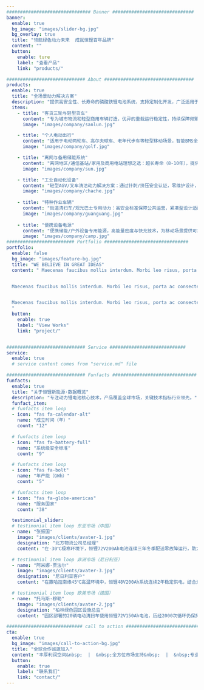 ```yaml
---
############################### Banner ##############################
banner:
  enable: true
  bg_image: "images/slider-bg.jpg"
  bg_overlay: true
  title: "领航绿色动力未来  成就恒锂百年品牌"
  content: ""
  button:
    enable: ture
    label: "查看产品"
    link: "products/"

############################# About #################################
products:
  enable: true
  title: "全场景动力解决方案"
  description: "提供高安全性、长寿命的磷酸铁锂电池系统，支持定制化开发，广泛适用于全球各类动力与储能场景。"
  items:
    - title: "客货三轮与轻型货车"
      content: "专为城市物流和轻型商用车辆打造，优异的重载运行稳定性，持续保障频繁启停场景下的高效运输。"
      image: "images/company/sanlun.jpg" 

    - title: "个人电动出行"
      content: "适用于电动两轮车、高尔夫球车、老年代步车等轻型移动场景，智能BMS全方位保护系统确保使用安全。"
      image: "images/company/golf.jpg" 

    - title: "离网与备用储能系统"
      content: "离网地区/通信基站/家用及商用电站理想之选：超长寿命（8-10年），提供持续稳定电力输出。"
      image: "images/company/sun.jpg"

    - title: "工业自动化设备"
      content: "轻型AGV/叉车清洁动力解决方案：通过针刺/挤压安全认证，零维护设计，高效能支持连续作业。"
      image: "images/company/chache.jpg"
      
    - title: "特种作业车辆"
      content: "街道清扫车/观光巴士专用动力：高安全标准保障公共运营，紧凑型设计适配特种车辆空间限制。"
      image: "images/company/guanguang.jpg"
      
    - title: "便携设备电源"
      content: "便携储能/户外设备专用能源，高能量密度与快充技术，为移动场景提供可靠电力支持。"
      image: "images/company/camp.jpg"
######################### Portfolio ###############################
portfolio:
  enable: false
  bg_image: "images/feature-bg.jpg"
  title: "WE BELIEVE IN GREAT IDEAS"
  content: " Maecenas faucibus mollis interdum. Morbi leo risus, porta ac consectetur ac, vestibulum at eros. Fusce dapibus, tellus ac cursus commodo, tortor mauris condimentum nibh, ut fermentum massa justo sit amet risus.


  Maecenas faucibus mollis interdum. Morbi leo risus, porta ac consectetur ac, vestibulum at eros. Fusce dapibus, tellus ac cursus commodo, tortor mauris condimentum nibh, ut fermentum massa justo sit amet risus.


  Maecenas faucibus mollis interdum. Morbi leo risus, porta ac consectetur ac, vestibulum at eros. Fusce dapibus, tellus ac cursus commodo, tortor mauris condimentum nibh, ut fermentum massa justo sit amet risus.
  "
  button:
    enable: true
    label: "View Works"
    link: "project/"


############################# Service ############################
service:
  enable: true
  # service content comes from "service.md" file

############################# Funfacts ###############################
funfacts:
  enable: true
  title: "关于恒锂新能源·数据概览"
  description: "专注动力锂电池核心技术，产品覆盖全球市场，关键技术指标行业领先。"
  funfact_item:
  # funfacts item loop
  - icon: "fas fa-calendar-alt" 
    name: "成立时间（年）"
    count: "12"

  # funfacts item loop
  - icon: "fas fa-battery-full"
    name: "系统级安全标准"
    count: "9"

  # funfacts item loop
  - icon: "fas fa-bolt" 
    name: "年产能（GWh）"
    count: "5"

  # funfacts item loop
  - icon: "fas fa-globe-americas" 
    name: "服务国家"
    count: "38"

  testimonial_slider:
  # testimonial item loop 东亚市场（中国）
  - name: "张振国"
    image: "images/clients/avater-1.jpg"
    designation: "北方物流公司总经理"
    content: "在-30℃极寒环境下，恒锂72V200Ah电池连续三年冬季配送零故障运行，助力我们将年均运营成本降低23%，显著提升了配送可靠性。"

  # testimonial item loop 非洲市场（尼日利亚）
  - name: "阿米娜·贾法尔"
    image: "images/clients/avater-3.jpg"
    designation: "尼日利亚客户"
    content: "在撒哈拉南缘45℃高温环境中，恒锂48V200Ah系统连续2年稳定供电，结合光伏实现200户夜间照明与医疗冷藏柜不间断运行，成为偏远地区能源保障关键。"

  # testimonial item loop 欧美市场（德国）
  - name: "托马斯·穆勒"
    image: "images/clients/avater-2.jpg"
    designation: "柏林绿色园区设施总监"
    content: "园区部署的20辆电动清扫车使用恒锂72V150Ah电池，历经2000次循环仍保持高容量输出，帮助我们超额完成35%的碳减排目标。"

############################ call to action ###########################
cta:
  enable: true
  bg_image: "images/call-to-action-bg.jpg"
  title: "全球合作诚邀加入"
  content: "丰厚利润空间&nbsp;  |  &nbsp;全方位市场支持&nbsp;  |  &nbsp;专业技术服务"
  button:
    enable: true
    label: "联系我们"
    link: "contact/"
---
```

